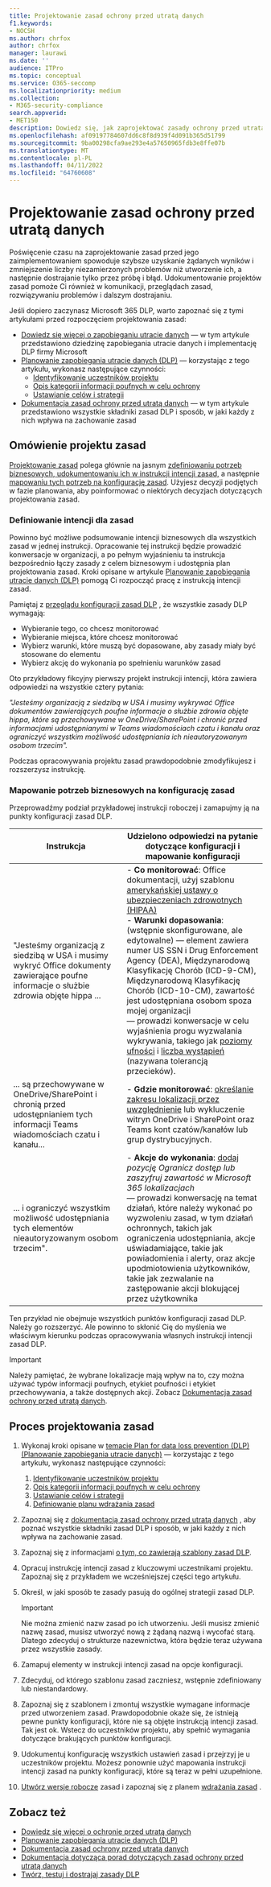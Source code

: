 ```yaml
---
title: Projektowanie zasad ochrony przed utratą danych
f1.keywords:
- NOCSH
ms.author: chrfox
author: chrfox
manager: laurawi
ms.date: ''
audience: ITPro
ms.topic: conceptual
ms.service: O365-seccomp
ms.localizationpriority: medium
ms.collection:
- M365-security-compliance
search.appverid:
- MET150
description: Dowiedz się, jak zaprojektować zasady ochrony przed utratą danych (DLP)
ms.openlocfilehash: af09197784607dd6c8f8d939f4d091b365d51799
ms.sourcegitcommit: 9ba00298cfa9ae293e4a57650965fdb3e8ffe07b
ms.translationtype: MT
ms.contentlocale: pl-PL
ms.lasthandoff: 04/11/2022
ms.locfileid: "64760608"
---
```

# <a name="design-a-data-loss-prevention-policy"></a>Projektowanie zasad ochrony przed utratą danych

Poświęcenie czasu na zaprojektowanie zasad przed jego zaimplementowaniem spowoduje szybsze uzyskanie żądanych wyników i zmniejszenie liczby niezamierzonych problemów niż utworzenie ich, a następnie dostrajanie tylko przez próbę i błąd. Udokumentowanie projektów zasad pomoże Ci również w komunikacji, przeglądach zasad, rozwiązywaniu problemów i dalszym dostrajaniu.

<!--, but excessive tuning to get the intended results can be time consuming.

 if you have to do a lot of tuning to get a policy to yield the intended results can be time consuming .-->

Jeśli dopiero zaczynasz Microsoft 365 DLP, warto zapoznać się z tymi artykułami przed rozpoczęciem projektowania zasad:

- [Dowiedz się więcej o zapobieganiu utracie danych](dlp-learn-about-dlp.md#learn-about-data-loss-prevention) — w tym artykule przedstawiono dziedzinę zapobiegania utracie danych i implementację DLP firmy Microsoft
- [Planowanie zapobiegania utracie danych (DLP)](dlp-overview-plan-for-dlp.md#plan-for-data-loss-prevention-dlp) — korzystając z tego artykułu, wykonasz następujące czynności:
  - [Identyfikowanie uczestników projektu](dlp-overview-plan-for-dlp.md#identify-stakeholders)
  - [Opis kategorii informacji poufnych w celu ochrony](dlp-overview-plan-for-dlp.md#describe-the-categories-of-sensitive-information-to-protect)
  - [Ustawianie celów i strategii](dlp-overview-plan-for-dlp.md#set-goals-and-strategy)
- [Dokumentacja zasad ochrony przed utratą danych](dlp-policy-reference.md#data-loss-prevention-policy-reference) — w tym artykule przedstawiono wszystkie składniki zasad DLP i sposób, w jaki każdy z nich wpływa na zachowanie zasad

## <a name="policy-design-overview"></a>Omówienie projektu zasad

[Projektowanie zasad](#policy-design-process) polega głównie na jasnym [zdefiniowaniu potrzeb biznesowych, udokumentowaniu ich w instrukcji intencji zasad,](#define-intent-for-the-policy) a następnie [mapowaniu tych potrzeb na konfigurację zasad](#map-business-needs-to-policy-configuration). Użyjesz decyzji podjętych w fazie planowania, aby poinformować o niektórych decyzjach dotyczących projektowania zasad.

### <a name="define-intent-for-the-policy"></a>Definiowanie intencji dla zasad

Powinno być możliwe podsumowanie intencji biznesowych dla wszystkich zasad w jednej instrukcji. Opracowanie tej instrukcji będzie prowadzić konwersacje w organizacji, a po pełnym wyjaśnieniu ta instrukcja bezpośrednio łączy zasady z celem biznesowym i udostępnia plan projektowania zasad. Kroki opisane w artykule [Planowanie zapobiegania utracie danych (DLP)](dlp-overview-plan-for-dlp.md#overview-of-planning-process) pomogą Ci rozpocząć pracę z instrukcją intencji zasad.

Pamiętaj z [przeglądu konfiguracji zasad DLP](dlp-learn-about-dlp.md#dlp-policy-configuration-overview) , że wszystkie zasady DLP wymagają:

- Wybieranie tego, co chcesz monitorować
- Wybieranie miejsca, które chcesz monitorować
- Wybierz warunki, które muszą być dopasowane, aby zasady miały być stosowane do elementu
- Wybierz akcję do wykonania po spełnieniu warunków zasad

Oto przykładowy fikcyjny pierwszy projekt instrukcji intencji, która zawiera odpowiedzi na wszystkie cztery pytania:

*"Jesteśmy organizacją z siedzibą w USA i musimy wykrywać Office dokumentów zawierających poufne informacje o służbie zdrowia objęte hippa, które są przechowywane w OneDrive/SharePoint i chronić przed informacjami udostępnianymi w Teams wiadomościach czatu i kanału oraz ograniczyć wszystkim możliwość udostępniania ich nieautoryzowanym osobom trzecim".*

Podczas opracowywania projektu zasad prawdopodobnie zmodyfikujesz i rozszerzysz instrukcję.

### <a name="map-business-needs-to-policy-configuration"></a>Mapowanie potrzeb biznesowych na konfigurację zasad

Przeprowadźmy podział przykładowej instrukcji roboczej i zamapujmy ją na punkty konfiguracji zasad DLP.

|Instrukcja  |Udzielono odpowiedzi na pytanie dotyczące konfiguracji i mapowanie konfiguracji  |
|---------|---------|
| "Jesteśmy organizacją z siedzibą w USA i musimy wykryć Office dokumenty zawierające poufne informacje o służbie zdrowia objęte hippa ...  |- **Co monitorować**: Office dokumentacji, użyj szablonu [amerykańskiej ustawy o ubezpieczeniach zdrowotnych (HIPAA)](what-the-dlp-policy-templates-include.md#us-health-insurance-act-hipaa) </br>- **Warunki dopasowania**: (wstępnie skonfigurowane, ale edytowalne) — element zawiera numer US SSN i Drug Enforcement Agency (DEA), Międzynarodową Klasyfikację Chorób (ICD-9-CM), Międzynarodową Klasyfikację Chorób (ICD-10-CM), zawartość jest udostępniana osobom spoza mojej organizacji  </br> — prowadzi konwersacje w celu wyjaśnienia progu wyzwalania wykrywania, takiego jak [poziomy ufności](sensitive-information-type-learn-about.md#more-on-confidence-levels) i [liczba wystąpień](dlp-policy-reference.md#content-contains) (nazywana tolerancją przecieków).|
|... są przechowywane w OneDrive/SharePoint i chronią przed udostępnianiem tych informacji Teams wiadomościach czatu i kanału... |- **Gdzie monitorować**: [określanie zakresu lokalizacji przez uwzględnienie](dlp-policy-reference.md#locations) lub wykluczenie witryn OneDrive i SharePoint oraz Teams kont czatów/kanałów lub grup dystrybucyjnych. |
|... i ograniczyć wszystkim możliwość udostępniania tych elementów nieautoryzowanym osobom trzecim".  | - **Akcje do wykonania**: [dodaj](dlp-policy-reference.md#actions) *pozycję Ogranicz dostęp lub zaszyfruj zawartość w Microsoft 365 lokalizacjach* </br> — prowadzi konwersację na temat działań, które należy wykonać po wyzwoleniu zasad, w tym działań ochronnych, takich jak ograniczenia udostępniania, akcje uświadamiające, takie jak powiadomienia i alerty, oraz akcje upodmiotowienia użytkowników, takie jak zezwalanie na zastępowanie akcji blokującej przez użytkownika |

Ten przykład nie obejmuje wszystkich punktów konfiguracji zasad DLP. Należy go rozszerzyć. Ale powinno to skłonić Cię do myślenia we właściwym kierunku podczas opracowywania własnych instrukcji intencji zasad DLP.

> [!IMPORTANT]
> Należy pamiętać, że wybrane lokalizacje mają wpływ na to, czy można używać typów informacji poufnych, etykiet poufności i etykiet przechowywania, a także dostępnych akcji. Zobacz [Dokumentacja zasad ochrony przed utratą danych](dlp-policy-reference.md#data-loss-prevention-policy-reference).

## <a name="policy-design-process"></a>Proces projektowania zasad

1. Wykonaj kroki opisane w [temacie Plan for data loss prevention (DLP) (Planowanie zapobiegania utracie danych)](dlp-overview-plan-for-dlp.md#plan-for-data-loss-prevention-dlp) — korzystając z tego artykułu, wykonasz następujące czynności:
   1. [Identyfikowanie uczestników projektu](dlp-overview-plan-for-dlp.md#identify-stakeholders)
   1. [Opis kategorii informacji poufnych w celu ochrony](dlp-overview-plan-for-dlp.md#describe-the-categories-of-sensitive-information-to-protect)
   1. [Ustawianie celów i strategii](dlp-overview-plan-for-dlp.md#set-goals-and-strategy)
   1. [Definiowanie planu wdrażania zasad](dlp-overview-plan-for-dlp.md#policy-deployment)

2. Zapoznaj się z [dokumentacją zasad ochrony przed utratą danych](dlp-policy-reference.md#data-loss-prevention-policy-reference) , aby poznać wszystkie składniki zasad DLP i sposób, w jaki każdy z nich wpływa na zachowanie zasad.

3. Zapoznaj się z informacjami [o tym, co zawierają szablony zasad DLP](what-the-dlp-policy-templates-include.md#what-the-dlp-policy-templates-include).

4. Opracuj instrukcję intencji zasad z kluczowymi uczestnikami projektu. Zapoznaj się z przykładem we wcześniejszej części tego artykułu.

5. Określ, w jaki sposób te zasady pasują do ogólnej strategii zasad DLP.

   > [!IMPORTANT]
   > Nie można zmienić nazw zasad po ich utworzeniu. Jeśli musisz zmienić nazwę zasad, musisz utworzyć nową z żądaną nazwą i wycofać starą. Dlatego zdecyduj o strukturze nazewnictwa, która będzie teraz używana przez wszystkie zasady.

6. Zamapuj elementy w instrukcji intencji zasad na opcje konfiguracji.

7. Zdecyduj, od którego szablonu zasad zaczniesz, wstępnie zdefiniowany lub niestandardowy.

8. Zapoznaj się z szablonem i zmontuj wszystkie wymagane informacje przed utworzeniem zasad. Prawdopodobnie okaże się, że istnieją pewne punkty konfiguracji, które nie są objęte instrukcją intencji zasad. Tak jest ok. Wstecz do uczestników projektu, aby spełnić wymagania dotyczące brakujących punktów konfiguracji.

9. Udokumentuj konfigurację wszystkich ustawień zasad i przejrzyj je u uczestników projektu. Możesz ponownie użyć mapowania instrukcji intencji zasad na punkty konfiguracji, które są teraz w pełni uzupełnione.

10. [Utwórz wersje robocze](create-test-tune-dlp-policy.md#create-test-and-tune-a-dlp-policy) zasad i zapoznaj się z planem [wdrażania zasad](dlp-overview-plan-for-dlp.md#policy-deployment) .

<!--## Policy design examples

|Customer business needs description  | approach  |
|---------|---------|
|**Contoso Bank** is in a highly regulated industry and has  many different types of sensitive items in many different locations. </br> - knows which types of sensitive information are top priority. </br> - must minimize business disruption as policies are rolled out. </br> -  has IT resources and can hire experts to help plan, design deploy </br> - has a premier support contract with Microsoft| - Take the time to understand what regulations they must comply with and how they are going to comply. </br> -Take the time to understand the better together value of the Microsoft 365 Information Protection stack </br> - Develop sensitivity labeling scheme for prioritized items and apply </br> - Involve business process owners </br>- Design/code policies, deploy in test mode, train users </br>- repeat|
|**TailSpin Toys** doesn’t know what they have or where it is, and have little to no resource depth. They use Teams, OneDrive for Business and Exchange extensively.     |- Start with simple policies on the prioritized locations. </br>- Monitor what gets identified </br>- Apply sensitivity labels accordingly </br>- Refine policies, train users       |
|**Fabrikam** is a small startup and wants to protect its intellectual property, and must move quickly. They are willing to dedicate some resources, but can't afford to hire outside experts. </br>- Sensitive items are all in Microsoft 365 OneDrive for Business/SharePoint </br>- Adoption of OneDrive for Business and SharePoint is slow, employees/shadow IT use DropBox and Google drive to share/store items </br>- Employees value speed of work over data protection discipline </br>- Customer splurged and bought all 18 employees new Windows 10 devices     |- Take advantage of the default DLP policy in Teams </br>- Use restricted by default setting for SharePoint items </br>- Deploy policies that prevent external sharing </br>- Deploy policies to prioritized locations </br>- Deploy policies to Windows 10 devices </br>- Block uploads to non-OneDrive for Business cloud storage      |


1. For example:
    1. Identify your volume thresholds that your company deems to be low-risk (leakage tolerance), perhaps from unintentional sharing and is an opportunity to educate users and the threshold that is concerning or high-risk for your company that may need immediate attention.
    - example volume: “Low risk” for Contoso is 1 credit card number, perhaps it was a personal card that was shared carelessly
    - example volume: “High risk” for Contoso is 2 or more credit card numbers. It doesn’t feel like a common scenario that an employee would engage in accidentally



–   For each of the sensitive information types listed out, list out **who should have access to that data when it’s generated** and **what type of activities should be allowable with that data**


  <!--(Perhaps this is where we can provide some basic categories, templates, activities and actions that are supported by Microsoft. Some of these items are not discoverable until you are deeper within a policy creation flow. If we provide, we should time stamp it for “last updated” or “as of xx/xx/xxx”)
–   (Show table with parent-child relationships between categories, templates and sensitive info types that Microsoft supports) Should be gathered from GA Compliance environment-->

<!--


> [!TIP] The more locations you include ensures broader application of the policy and more consistent coverage. If you include locations that are mostly used for internal collaboration, the responsiveness of collaboration may be impacted.


- whether the protective actions you need are supported throught the associated location or if you need to compromise to extend coverage
    - also usefule for identifying the most restrictive actions available
    - (we shouldn't mention here that the "content contains" condition is the primary staple for a DLP policy and should be utilized as a starting point for policy creation. The other workload-specific conditions can be ustilized as an extended or granular control of company's DLP policy. Useful for when "too much" data is being restricted and known sensitive data typically falls under certain conditions.)
    - (We can mention here that their quantitative goal such as "protect X% of data across all locations while maintaining x productivity" can be monitored throught alerts or reports. If protection is too high of working against their established goals, they can come back to policy and tweak their conditions/actions)
- Finally, you should have a union of what, hwo and when to be covered which will easily map to generating a live policy via Microsoft DLP.
-
5. At this stage you should asses how you should start this policy. ***LINK OUT TO DEPLOYING A POLICY COVERED IN THE PLANNING TOPIC TOO***
    - Test: your company is very large, conservative or the actions established are pretty restrictive
    - Test w/ notifications: same as above, but you get to test out investigation cadence or volume
    - Live: immediately start this policy in your environment. Useful for when data protection is needed immediately, such as a reactive policy creation, or if you're confident in your planning, or if the risk is low (liek audit actions, etc.)
    - keep it off:
-->

<!--## Policy Design Examples

Here are some examples of more detailed policy intent statement to configuration mappings.

*We are a national healthcare provider based in the U.S. We need to protect our patient’s personal information and prevent it from egressing outside of our company’s borders. We want to limit access to our patient’s personal information to only authorized personnel, like our physicians and billing department from our on-premises devices. We've determined that any single instance of any of each information type in any item is not a data risk, but it is a risk when two or more occur in a single item. We have a Microsoft 365 E5 subscription and want to protect all locations and first party apps that are available to us because we can’t afford to have any data leaks. If an event occurs or is prevented, we want to alert our compliance admin and educate our end-users where necessary.*

|Statement  |Configuration question answered and configuration mapping  |
|---------|---------|
| We are a national healthcare provider based in the U.S. We need to protect our patient’s personal information...|- **What to monitor**: All available item types, use the [U.S. Health Insurance Act (HIPAA)](what-the-dlp-policy-templates-include.md#us-health-insurance-act-hipaa) template. </br>- **Conditions for a match**: (preconfigured but editable) - item contains full names, physical addresses, driver's license number, U.S. SSN
| ...and prevent it from egressing outside of our company’s borders... |- **Actions to take**: Block anyone outside the organization from accessing items, block unintentional sharing by internal users with anyone outside the org.|
|...We want to limit access to our patient’s personal information to only authorized personnel, like our physicians and billing department from our on-premises devices...| - **Actions to take**: - Block access to items, block all activities (upload to cloud, copy to clipboard, copy to USB, copy to network share, access by restricted app, print, copy/move via Bluetooth, copy/move via remote desktop) from Windows devices.  </br> - **Where to monitor**: in all Microsoft 365 locations
| ...We've determined that any single instance of any of each information type in any item is not a data risk, but it is a risk when two or more occur in a single item....| - **Conditions for a match**: (preconfigured but editable) any single item contains more than one of these or any two or more of these:  Full Name, U.S. Social Security Number, Drug Enforcement Agency (DEA) number, International Classification of Diseases (ICD-9-CM), International Classification of Diseases (ICD-10-CM), Physical Address, U.S. driver's license number. For example, two instanced of Full Name or one instance of a U.S. Social Security Number along with one instance of Drug Enforcement Agency (DEA) number will trigger a match.

   , content is shared with people outside my organization  </br> - drives conversations to clarify the triggering threshold for detection like [confidence levels](sensitive-information-type-learn-about.md#more-on-confidence-levels), and [instance count](dlp-policy-reference.md#content-contains) (called leakage tolerance).|
|...that are stored in OneDrive/SharePoint and protect against that information being shared Teams chat and channel messages... |- **Where to monitor**:  [Location scoping](dlp-policy-reference.md#locations) by including or excluding OneDrive and SharePoint sites and Teams chat/channel accounts or distribution groups. |
|...and restrict everyone from sharing those items with unauthorized third parties."  | - **Actions to take**: [You add](dlp-policy-reference.md#actions) *Restrict access or encrypt the content in Microsoft 365 locations* </br> - drives conversation on what actions to take when a policy is triggered including protective actions like sharing restrictions, awareness actions like notifications and alerts, and user empowerment actions like allow user overrides of a blocking action |

-->

## <a name="see-also"></a>Zobacz też

- [Dowiedz się więcej o ochronie przed utratą danych](dlp-learn-about-dlp.md#learn-about-data-loss-prevention)
- [Planowanie zapobiegania utracie danych (DLP)](dlp-overview-plan-for-dlp.md#plan-for-data-loss-prevention-dlp)
- [Dokumentacja zasad ochrony przed utratą danych](dlp-policy-reference.md#data-loss-prevention-policy-reference)
- [Dokumentacja dotycząca porad dotyczących zasad ochrony przed utratą danych](dlp-policy-tips-reference.md#data-loss-prevention-policy-tips-reference)
- [Twórz, testuj i dostrajaj zasady DLP](create-test-tune-dlp-policy.md#create-test-and-tune-a-dlp-policy)